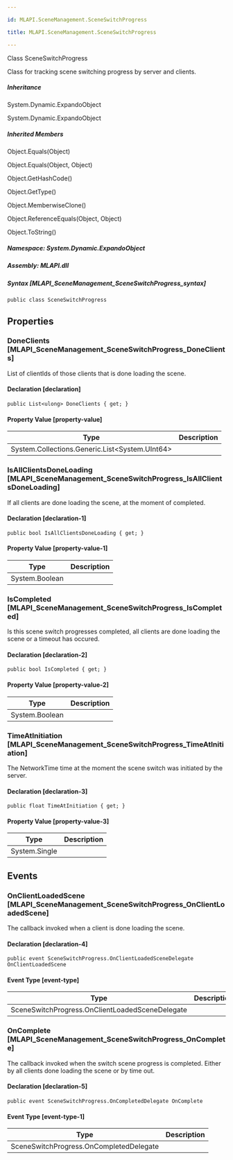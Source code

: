 ```yaml
---

id: MLAPI.SceneManagement.SceneSwitchProgress

title: MLAPI.SceneManagement.SceneSwitchProgress

---
```


Class SceneSwitchProgress

<div class="markdown level0 summary" markdown="1">

Class for tracking scene switching progress by server and clients.

</div>

<div class="markdown level0 conceptual" markdown="1">

</div>

<div class="inheritance" markdown="1">

##### Inheritance

<div class="level0" markdown="1">

System.Dynamic.ExpandoObject

</div>

<div class="level1" markdown="1">

System.Dynamic.ExpandoObject

</div>

</div>

<div class="inheritedMembers" markdown="1">

##### Inherited Members

<div markdown="1">

Object.Equals(Object)

</div>

<div markdown="1">

Object.Equals(Object, Object)

</div>

<div markdown="1">

Object.GetHashCode()

</div>

<div markdown="1">

Object.GetType()

</div>

<div markdown="1">

Object.MemberwiseClone()

</div>

<div markdown="1">

Object.ReferenceEquals(Object, Object)

</div>

<div markdown="1">

Object.ToString()

</div>

</div>

##### **Namespace**: System.Dynamic.ExpandoObject

##### **Assembly**: MLAPI.dll

##### Syntax [MLAPI_SceneManagement_SceneSwitchProgress_syntax]

    public class SceneSwitchProgress

## Properties <span id="MLAPI_SceneManagement_SceneSwitchProgress_DoneClients_"></span>

### DoneClients [MLAPI_SceneManagement_SceneSwitchProgress_DoneClients]

<div class="markdown level1 summary" markdown="1">

List of clientIds of those clients that is done loading the scene.

</div>

<div class="markdown level1 conceptual" markdown="1">

</div>

#### Declaration [declaration]

    public List<ulong> DoneClients { get; }

#### Property Value [property-value]

| Type                                                                                                 | Description |
|------------------------------------------------------------------------------------------------------|-------------|
| <span class="xref">System.Collections.Generic.List</span>\<<span class="xref">System.UInt64</span>\> |             |

<span
id="MLAPI_SceneManagement_SceneSwitchProgress_IsAllClientsDoneLoading_"></span>

### IsAllClientsDoneLoading [MLAPI_SceneManagement_SceneSwitchProgress_IsAllClientsDoneLoading]

<div class="markdown level1 summary" markdown="1">

If all clients are done loading the scene, at the moment of completed.

</div>

<div class="markdown level1 conceptual" markdown="1">

</div>

#### Declaration [declaration-1]

    public bool IsAllClientsDoneLoading { get; }

#### Property Value [property-value-1]

| Type                                     | Description |
|------------------------------------------|-------------|
| <span class="xref">System.Boolean</span> |             |

<span
id="MLAPI_SceneManagement_SceneSwitchProgress_IsCompleted_"></span>

### IsCompleted [MLAPI_SceneManagement_SceneSwitchProgress_IsCompleted]

<div class="markdown level1 summary" markdown="1">

Is this scene switch progresses completed, all clients are done loading
the scene or a timeout has occured.

</div>

<div class="markdown level1 conceptual" markdown="1">

</div>

#### Declaration [declaration-2]

    public bool IsCompleted { get; }

#### Property Value [property-value-2]

| Type                                     | Description |
|------------------------------------------|-------------|
| <span class="xref">System.Boolean</span> |             |

<span
id="MLAPI_SceneManagement_SceneSwitchProgress_TimeAtInitiation_"></span>

### TimeAtInitiation [MLAPI_SceneManagement_SceneSwitchProgress_TimeAtInitiation]

<div class="markdown level1 summary" markdown="1">

The NetworkTime time at the moment the scene switch was initiated by the
server.

</div>

<div class="markdown level1 conceptual" markdown="1">

</div>

#### Declaration [declaration-3]

    public float TimeAtInitiation { get; }

#### Property Value [property-value-3]

| Type                                    | Description |
|-----------------------------------------|-------------|
| <span class="xref">System.Single</span> |             |

## Events

### OnClientLoadedScene [MLAPI_SceneManagement_SceneSwitchProgress_OnClientLoadedScene]

<div class="markdown level1 summary" markdown="1">

The callback invoked when a client is done loading the scene.

</div>

<div class="markdown level1 conceptual" markdown="1">

</div>

#### Declaration [declaration-4]

    public event SceneSwitchProgress.OnClientLoadedSceneDelegate OnClientLoadedScene

#### Event Type [event-type]

| Type                                            | Description |
|-------------------------------------------------|-------------|
| SceneSwitchProgress.OnClientLoadedSceneDelegate |             |

### OnComplete [MLAPI_SceneManagement_SceneSwitchProgress_OnComplete]

<div class="markdown level1 summary" markdown="1">

The callback invoked when the switch scene progress is completed. Either
by all clients done loading the scene or by time out.

</div>

<div class="markdown level1 conceptual" markdown="1">

</div>

#### Declaration [declaration-5]

    public event SceneSwitchProgress.OnCompletedDelegate OnComplete

#### Event Type [event-type-1]

| Type                                    | Description |
|-----------------------------------------|-------------|
| SceneSwitchProgress.OnCompletedDelegate |             |
